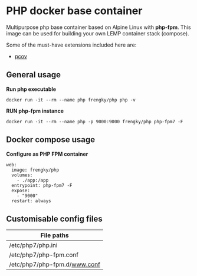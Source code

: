 # PHP docker base container

Multipurpose php base container based on Alpine Linux with **php-fpm**.
This image can be used for building your own LEMP container stack (compose).

Some of the must-have extensions included here are:
* [pcov](https://github.com/krakjoe/pcov)

## General usage
**Run php executable**
```
docker run -it --rm --name php frengky/php php -v
```

**RUN php-fpm instance**
```
docker run -it --rm --name php -p 9000:9000 frengky/php php-fpm7 -F
```

## Docker compose usage
**Configure as PHP FPM container**
```
web:
  image: frengky/php
  volumes:
    - ./app:/app
  entrypoint: php-fpm7 -F
  expose:
    - "9000"
  restart: always
```

## Customisable config files
| File paths |
|---|
|/etc/php7/php.ini|
|/etc/php7/php-fpm.conf|
|/etc/php7/php-fpm.d/www.conf|
